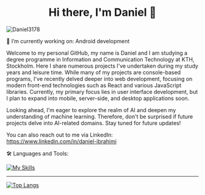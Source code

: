 <h1 align="center"> Hi there, I'm Daniel 👋 </h1>

<p align="left"> <img src="https://komarev.com/ghpvc/?username=Daniel3178&label=Profile%20views&color=6d0075&style=plastic" alt="Daniel3178" /> </p>

<!-- Connect with me on LinkedIn: -->
<div id="badges">
<div align="center">
</div>


🔭 I’m currently working on:
  Android development

<p>
Welcome to my personal GitHub, my name is Daniel and I am studying a degree programme in Information and Communication Technology at KTH, Stockholm. Here I share numerous projects I've undertaken during my study years and leisure time. While many of my projects are console-based programs, I've recently delved deeper into web development, focusing on modern front-end technologies such as React and various JavaScript libraries. Currently, my primary focus lies in user interface development, but I plan to expand into mobile, server-side, and desktop applications soon.

Looking ahead, I'm eager to explore the realm of AI and deepen my understanding of machine learning. Therefore, don't be surprised if future projects delve into AI-related domains. Stay tuned for future updates!

You can also reach out to me via LinkedIn: https://www.linkedin.com/in/daniel-ibrahimi
</p>
🛠️ Languages and Tools:

[![My Skills](https://skillicons.dev/icons?i=c,cpp,cs,java,postgres,elixir,py,linux,js,html,css,redux,react,tailwind,figma,git&perline=8)](https://skillicons.dev)

---

<!-- [![Anurag's GitHub stats](https://github-readme-stats.vercel.app/api?username=Daniel3178&count_private=true&theme=radical)](https://github.com/anuraghazra/github-readme-stats) -->
  
[![Top Langs](https://github-readme-stats.vercel.app/api/top-langs/?username=Daniel3178&layout=compact&theme=holi)](https://github.com/anuraghazra/github-readme-stats)


